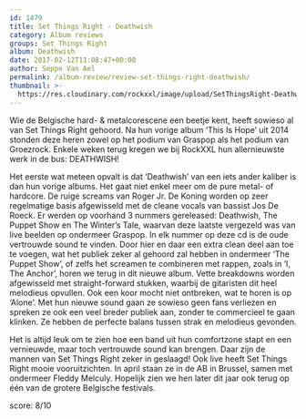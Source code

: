 ```yaml
---
id: 1479
title: Set Things Right - Deathwish
category: Album reviews
groups: Set Things Right
album: Deathwish
date: 2017-02-12T11:08:47+00:00
author: Seppe Van Ael
permalink: /album-review/review-set-things-right-deathwish/
thumbnail: >-
  https://res.cloudinary.com/rockxxl/image/upload/SetThingsRight-Deathwish.png
---
```

Wie de Belgische hard- & metalcorescene een beetje kent, heeft sowieso al van Set Things Right gehoord. Na hun vorige album ‘This Is Hope’ uit 2014 stonden deze heren zowel op het podium van Graspop als het podium van Groezrock. Enkele weken terug kregen we bij RockXXL hun allernieuwste werk in de bus: DEATHWISH!

Het eerste wat meteen opvalt is dat ‘Deathwish’ van een iets ander kaliber is dan hun vorige albums. Het gaat niet enkel meer om de pure metal- of hardcore. De ruige screams van Roger Jr. De Koning worden op zeer regelmatige basis afgewisseld met de cleane vocals van bassist Jos De Roeck. Er werden op voorhand 3 nummers gereleased: Deathwish, The Puppet Show en The Winter’s Tale, waarvan deze laatste vergezeld was van live beelden op ondermeer Graspop. In elk nummer op deze cd is de oude vertrouwde sound te vinden. Door hier en daar een extra clean deel aan toe te voegen, wat het publiek zeker al gehoord zal hebben in ondermeer ‘The Puppet Show’, of zelfs het screamen te combineren met rappen, zoals in ‘I, The Anchor’, horen we terug in dit nieuwe album. Vette breakdowns worden afgewisseld met straight-forward stukken, waarbij de gitaristen dit heel melodieus opvullen. Ook een koor mocht niet ontbreken, wat te horen is op ‘Alone’. Met hun nieuwe sound gaan ze sowieso geen fans verliezen en spreken ze ook een veel breder publiek aan, zonder te commercieel te gaan klinken. Ze hebben de perfecte balans tussen strak en melodieus gevonden.

Het is altijd leuk om te zien hoe een band uit hun comfortzone stapt en een vernieuwde, maar toch vertrouwde sound kan brengen. Daar zijn de mannen van Set Things Right zeker in geslaagd! Ook live heeft Set Things Right mooie vooruitzichten. In april staan ze in de AB in Brussel, samen met ondermeer Fleddy Melculy. Hopelijk zien we hen later dit jaar ook terug op één van de grotere Belgische festivals.

score: 8/10
